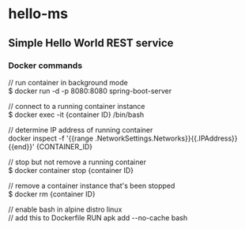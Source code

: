 # hello-ms
## Simple Hello World REST service
### Docker commands
// run container in background mode  
$ docker run -d -p 8080:8080 spring-boot-server  

// connect to a running container instance  
$ docker exec -it {container ID} /bin/bash  

// determine IP address of running container  
docker inspect -f '{{range .NetworkSettings.Networks}}{{.IPAddress}}{{end}}' {CONTAINER_ID}  

// stop but not remove a running container    
$ docker container stop {container ID}  

// remove a container instance that's been stopped  
$ docker rm {container ID}  

// enable bash in alpine distro linux  
// add this to Dockerfile
RUN apk add --no-cache bash
